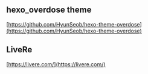 ## hexo_overdose theme
[https://github.com/HyunSeob/hexo-theme-overdose](https://github.com/HyunSeob/hexo-theme-overdose)

## LiveRe
[https://livere.com/](https://livere.com/)

